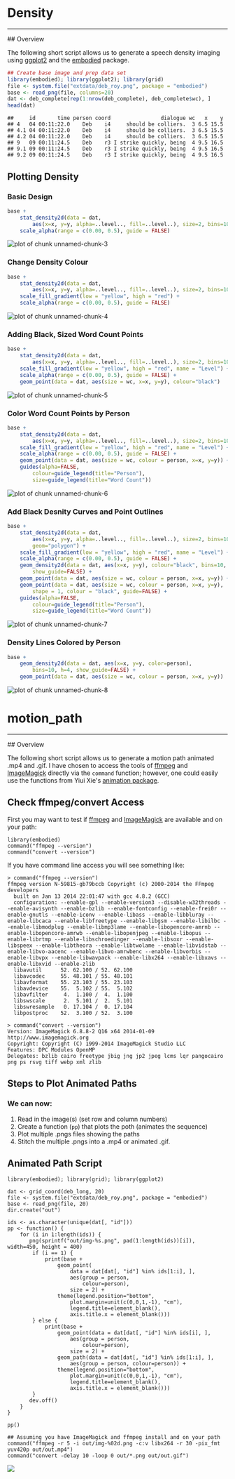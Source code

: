 # Density 
<hr>
## Overview

The following short script allows us to generate a speech density imaging using [ggplot2](http://docs.ggplot2.org/current/) and the [embodied](https://github.com/trinker/embodied) package.






```r
## Create base image and prep data set
library(embodied); library(ggplot2); library(grid)
file <- system.file("extdata/deb_roy.png", package = "embodied")
base <- read_png(file, columns=20)
dat <- deb_complete[rep(1:nrow(deb_complete), deb_complete$wc), ]
head(dat)
```

```
##     id       time person coord                dialogue wc   x    y
## 4   04 00:11:22.0    Deb    i4     should be colliers.  3 6.5 15.5
## 4.1 04 00:11:22.0    Deb    i4     should be colliers.  3 6.5 15.5
## 4.2 04 00:11:22.0    Deb    i4     should be colliers.  3 6.5 15.5
## 9   09 00:11:24.5    Deb    r3 I strike quickly, being  4 9.5 16.5
## 9.1 09 00:11:24.5    Deb    r3 I strike quickly, being  4 9.5 16.5
## 9.2 09 00:11:24.5    Deb    r3 I strike quickly, being  4 9.5 16.5
```

## Plotting Density

### Basic Design


```r
base + 
    stat_density2d(data = dat, 
        aes(x=x, y=y, alpha=..level.., fill=..level..), size=2, bins=10, geom="polygon") + 
    scale_alpha(range = c(0.00, 0.5), guide = FALSE) 
```

![plot of chunk unnamed-chunk-3](figure/unnamed-chunk-3.png) 


### Change Density Colour


```r
base + 
    stat_density2d(data = dat, 
        aes(x=x, y=y, alpha=..level.., fill=..level..), size=2, bins=10, geom="polygon") + 
    scale_fill_gradient(low = "yellow", high = "red") +
    scale_alpha(range = c(0.00, 0.5), guide = FALSE) 
```

![plot of chunk unnamed-chunk-4](figure/unnamed-chunk-4.png) 


### Adding Black, Sized Word Count Points


```r
base + 
    stat_density2d(data = dat, 
        aes(x=x, y=y, alpha=..level.., fill=..level..), size=2, bins=10, geom="polygon") + 
    scale_fill_gradient(low = "yellow", high = "red", name = "Level") +
    scale_alpha(range = c(0.00, 0.5), guide = FALSE) +
    geom_point(data = dat, aes(size = wc, x=x, y=y), colour="black") 
```

![plot of chunk unnamed-chunk-5](figure/unnamed-chunk-5.png) 


### Color Word Count Points by Person


```r
base + 
    stat_density2d(data = dat, 
        aes(x=x, y=y, alpha=..level.., fill=..level..), size=2, bins=10, geom="polygon") + 
    scale_fill_gradient(low = "yellow", high = "red", name = "Level") +
    scale_alpha(range = c(0.00, 0.5), guide = FALSE) +
    geom_point(data = dat, aes(size = wc, colour = person, x=x, y=y)) +
    guides(alpha=FALSE, 
        colour=guide_legend(title="Person"),
        size=guide_legend(title="Word Count"))   
```

![plot of chunk unnamed-chunk-6](figure/unnamed-chunk-6.png) 


### Add Black Desnity Curves and Point Outlines


```r
base + 
    stat_density2d(data = dat, 
        aes(x=x, y=y, alpha=..level.., fill=..level..), size=2, bins=10, 
        geom="polygon") + 
    scale_fill_gradient(low = "yellow", high = "red", name = "Level") +
    scale_alpha(range = c(0.00, 0.5), guide = FALSE) +
    geom_density2d(data = dat, aes(x=x, y=y), colour="black", bins=10, 
        show_guide=FALSE) +
    geom_point(data = dat, aes(size = wc, colour = person, x=x, y=y)) +
    geom_point(data = dat, aes(size = wc, colour = person, x=x, y=y), 
        shape = 1, colour = "black", guide=FALSE) +
    guides(alpha=FALSE, 
        colour=guide_legend(title="Person"),
        size=guide_legend(title="Word Count"))   
```

![plot of chunk unnamed-chunk-7](figure/unnamed-chunk-7.png) 


### Density Lines Colored by Person


```r
base + 
    geom_density2d(data = dat, aes(x=x, y=y, color=person),
        bins=10, h=4, show_guide=FALSE) +
    geom_point(data = dat, aes(size = wc, colour = person, x=x, y=y)) 
```

![plot of chunk unnamed-chunk-8](figure/unnamed-chunk-8.png) 



# motion_path 
<hr>
## Overview

The following short script allows us to generate a motion path animated .mp4 and .gif.  I have chosen to access the tools of [ffmpeg](http://www.ffmpeg.org/ffmpeg.html) and [ImageMagick](http://www.imagemagick.org/script/index.php) directly via the `command` function; however, one could easily use the functions from Yiui Xie's [animation package](http://cran.r-project.org/web/packages/animation/index.html).

## Check ffmpeg/convert Access

First you may want to test if [ffmpeg](http://www.ffmpeg.org/ffmpeg.html) and [ImageMagick](http://www.imagemagick.org/script/index.php) are available and on your path:

```
library(embodied)
command("ffmpeg --version")
command("convert --version")
```

If you have command line access you will see something like:

```
> command("ffmpeg --version")
ffmpeg version N-59815-gb79bccb Copyright (c) 2000-2014 the FFmpeg developers
  built on Jan 13 2014 22:01:47 with gcc 4.8.2 (GCC)
  configuration: --enable-gpl --enable-version3 --disable-w32threads --enable-avisynth --enable-bzlib --enable-fontconfig --enable-frei0r --enable-gnutls --enable-iconv --enable-libass --enable-libbluray --enable-libcaca --enable-libfreetype --enable-libgsm --enable-libilbc --enable-libmodplug --enable-libmp3lame --enable-libopencore-amrnb --enable-libopencore-amrwb --enable-libopenjpeg --enable-libopus --enable-librtmp --enable-libschroedinger --enable-libsoxr --enable-libspeex --enable-libtheora --enable-libtwolame --enable-libvidstab --enable-libvo-aacenc --enable-libvo-amrwbenc --enable-libvorbis --enable-libvpx --enable-libwavpack --enable-libx264 --enable-libxavs --enable-libxvid --enable-zlib
  libavutil      52. 62.100 / 52. 62.100
  libavcodec     55. 48.101 / 55. 48.101
  libavformat    55. 23.103 / 55. 23.103
  libavdevice    55.  5.102 / 55.  5.102
  libavfilter     4.  1.100 /  4.  1.100
  libswscale      2.  5.101 /  2.  5.101
  libswresample   0. 17.104 /  0. 17.104
  libpostproc    52.  3.100 / 52.  3.100

> command("convert --version")
Version: ImageMagick 6.8.8-2 Q16 x64 2014-01-09 http://www.imagemagick.org
Copyright: Copyright (C) 1999-2014 ImageMagick Studio LLC
Features: DPC Modules OpenMP
Delegates: bzlib cairo freetype jbig jng jp2 jpeg lcms lqr pangocairo png ps rsvg tiff webp xml zlib
```

## Steps to Plot Animated Paths

### We can now:  

1. Read in the image(s) (set row and column numbers)    
2. Create a function (`pp`) that plots the poth (animates the sequence)    
3. Plot multiple .pngs files showing the paths    
4. Stitch the multiple .pngs into a .mp4 or animated .gif.     

## Animated Path Script

```
library(embodied); library(grid); library(ggplot2)

dat <- grid_coord(deb_long, 20)
file <- system.file("extdata/deb_roy.png", package = "embodied")
base <- read_png(file, 20)
dir.create("out")

ids <- as.character(unique(dat[, "id"]))
pp <- function() {
    for (i in 1:length(ids)) {
       png(sprintf("out/img-%s.png", pad(1:length(ids))[i]), width=450, height = 400)
        if (i == 1) {
            print(base + 
                geom_point(
                    data = dat[dat[, "id"] %in% ids[1:i], ], 
                    aes(group = person, 
                        colour=person), 
                    size = 2) + 
                theme(legend.position="bottom", 
                    plot.margin=unit(c(0,0,1,-1), "cm"), 
                    legend.title=element_blank(), 
                    axis.title.x = element_blank())) 
        } else {
            print(base + 
                geom_point(data = dat[dat[, "id"] %in% ids[i], ], 
                    aes(group = person, 
                        colour=person), 
                    size = 2) +
                geom_path(data = dat[dat[, "id"] %in% ids[1:i], ], 
                    aes(group = person, colour=person)) + 
                theme(legend.position="bottom", 
                    plot.margin=unit(c(0,0,1,-1), "cm"), 
                    legend.title=element_blank(), 
                    axis.title.x = element_blank())) 
        }
       dev.off()
    }
}

pp()

## Assuming you have ImageMagick and ffmpeg install and on your path
command("ffmpeg -r 5 -i out/img-%02d.png -c:v libx264 -r 30 -pix_fmt yuv420p out/out.mp4")
command("convert -delay 10 -loop 0 out/*.png out/out.gif") 
```

<img src="https://github.com/trinker/embodied/raw/master/inst/sandbox/out.gif">